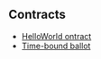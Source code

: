 
## Contracts

- [HelloWorld ontract](https://github.com/Godspower-Eze/harmony-zkDAO-submissions/blob/master/HelloWorld.sol)
- [Time-bound ballot](https://github.com/Godspower-Eze/harmony-zkDAO-submissions/blob/master/TimeBoundBallot.sol)

